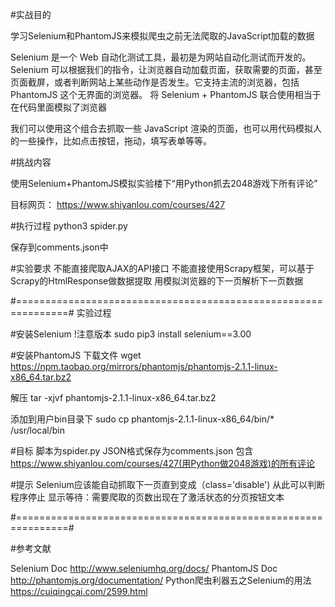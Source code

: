#实战目的

学习Selenium和PhantomJS来模拟爬虫之前无法爬取的JavaScript加载的数据

Selenium 是一个 Web 自动化测试工具，最初是为网站自动化测试而开发的。Selenium 可以根据我们的指令，让浏览器自动加载页面，获取需要的页面，甚至页面截屏，或者判断网站上某些动作是否发生。它支持主流的浏览器，包括 PhantomJS 这个无界面的浏览器。
将 Selenium + PhantomJS 联合使用相当于在代码里面模拟了浏览器

我们可以使用这个组合去抓取一些 JavaScript 渲染的页面，也可以用代码模拟人的一些操作，比如点击按钮，拖动，填写表单等等。

#挑战内容

使用Selenium+PhantomJS模拟实验楼下“用Python抓去2048游戏下所有评论”

目标网页：
https://www.shiyanlou.com/courses/427

#执行过程
python3 spider.py

保存到comments.json中

#实验要求
不能直接爬取AJAX的API接口
不能直接使用Scrapy框架，可以基于Scrapy的HtmlResponse做数据提取
用模拟浏览器的下一页解析下一页数据



#===============================================================#
实验过程


#安装Selenium
!注意版本
sudo pip3 install selenium==3.00

#安装PhantomJS
下载文件
wget https://npm.taobao.org/mirrors/phantomjs/phantomjs-2.1.1-linux-x86_64.tar.bz2

解压
tar -xjvf phantomjs-2.1.1-linux-x86_64.tar.bz2

添加到用户bin目录下
sudo cp phantomjs-2.1.1-linux-x86_64/bin/* /usr/local/bin

#目标
脚本为spider.py
JSON格式保存为comments.json 包含 https://www.shiyanlou.com/courses/427(用Python做2048游戏)的所有评论

#提示
Selenium应该能自动抓取下一页直到变成（class='disable') 从此可以判断程序停止
显示等待：需要爬取的页数出现在了激活状态的分页按钮文本


#===============================================================#

#参考文献

Selenium Doc http://www.seleniumhq.org/docs/
PhantomJS Doc http://phantomjs.org/documentation/
Python爬虫利器五之Selenium的用法 https://cuiqingcai.com/2599.html